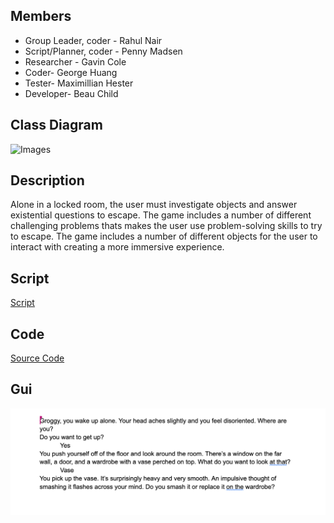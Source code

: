 ## Members
- Group Leader, coder - Rahul Nair
- Script/Planner, coder - Penny Madsen
- Researcher - Gavin Cole
- Coder- George Huang
- Tester- Maximillian Hester
- Developer- Beau Child

## Class Diagram
![Images](https://github.com/Rahul7834/Python-group1/blob/main/Images/StorytellingClassdiagram.png)
## Description 
Alone in a locked room, the user must investigate objects and answer existential questions to escape. The game includes a number of different challenging problems thats makes the user use problem-solving skills to try to escape. The game includes a number of different objects for the user to interact with creating a more immersive experience. 

## Script
[Script](https://docs.google.com/document/d/1D7HvohLt9fc5i0Yv866xJz5L4G3Uk1bNkaKZf7zvWBY/edit?usp=sharing)
## Code
[Source Code](https://github.com/Rahul7834/Empty-Rooms/blob/main/src/StoryGame%20(1).zip)
## Gui
![Images](https://github.com/Rahul7834/Empty-Rooms/blob/main/Images/Screenshot%202024-02-21%20at%2010.03.57%20AM.png)

